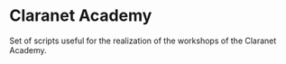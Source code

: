 # Claranet Academy

Set of scripts useful for the realization of the workshops of the Claranet Academy.
